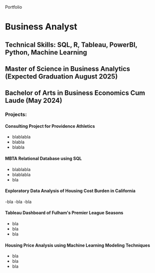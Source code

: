  Portfolio

# Business Analyst

## Technical Skills: SQL, R, Tableau, PowerBI, Python, Machine Learning

## Master of Science in Business Analytics (Expected Graduation August 2025)
## Bachelor of Arts in Business Economics Cum Laude (May 2024)

### Projects:
#### Consulting Project for Providence Athletics
- blablabla
- blabla
- blabla

#### MBTA Relational Database using SQL
- blablabla
- blablabla
- bla

#### Exploratory Data Analysis of Housing Cost Burden in California
-bla
-bla
-bla

#### Tableau Dashboard of Fulham's Premier League Seasons
- bla
- bla
- bla

#### Housing Price Analysis using Machine Learning Modeling Techniques
- bla
- bla
- bla


